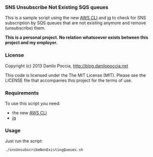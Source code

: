 ### SNS Unsubscribe Not Existing SQS queues

This is a sample script using the new [AWS CLI](http://aws.amazon.com/cli)
and [jq](http://stedolan.github.io/jq) to 
check for SNS subscription by SQS queues that are not existing anymore
and remove (unsubscribe) them.

**This is a personal project. No relation whatsoever exists between this project and my employer.**

### License

Copyright (c) 2013 Danilo Poccia, http://blog.danilopoccia.net

This code is licensed under the The MIT License (MIT). Please see the LICENSE file that accompanies this project for the terms of use.

### Requirements

To use this script you need:
* the new [AWS CLI](http://aws.amazon.com/cli)
* [jq](http://stedolan.github.io/jq)

### Usage

Just run the script:

    ./snsUnsubscribeNonExistingQueues.sh

